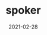 ---
title: spoker
projectLink: https://spoker.dev/intro
# repoLink: https://github.com/sozonome/spoker
description: My take on scrum poker.
date: "2021-02-28"
icon: "/app_icons/chip.svg"
thumbnail: "/app_preview/spoker.png"
# thumbnailDark: "/app_preview/public-apis-dark.png"
highlight: true
featured: true
sznmApps: true
stacks: 
  - nextjs
  - chakra-ui
---